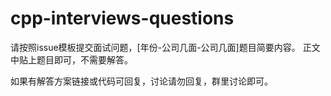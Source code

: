 # cpp-interviews-questions

请按照issue模板提交面试问题，[年份-公司几面-公司几面]题目简要内容。 正文中贴上题目即可，不需要解答。

如果有解答方案链接或代码可回复，讨论请勿回复，群里讨论即可。
